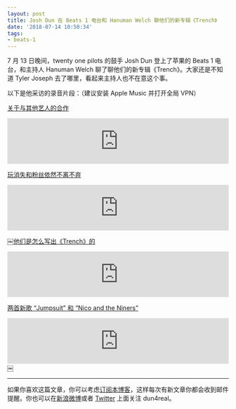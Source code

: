 ```yaml
---
layout: post
title: Josh Dun 在 Beats 1 电台和 Hanuman Welch 聊他们的新专辑《Trench》
date: '2018-07-14 10:50:34'
tags:
- beats-1
---
```



7 月 13 日晚间，twenty one pilots 的鼓手 Josh Dun 登上了苹果的 Beats 1 电台，和主持人 Hanuman Welch 聊了聊他们的新专辑《Trench》。大家还是不知道 Tyler Joseph 去了哪里，看起来主持人也不在意这个事。

以下是他采访的录音片段：（建议安装 Apple Music 并打开全局 VPN）

[关于与其他艺人的合作](https://itunes.apple.com/us/post/sa.acffb890-8617-11e8-9701-6f91eaecfaa4)

<iframe allowfullscreen="allowfullscreen" frameborder="0" height="104" scrolling="no" src="https://embed.itunes.apple.com/us/embedded-player/idsa.acffb890-8617-11e8-9701-6f91eaecfaa4" width="100%"></iframe>

[玩消失和粉丝依然不离不弃](https://itunes.apple.com/us/post/sa.a46f92c0-8619-11e8-b9cd-de3ed84ce62b)

<iframe allowfullscreen="allowfullscreen" frameborder="0" height="104" scrolling="no" src="https://embed.itunes.apple.com/us/embedded-player/idsa.a46f92c0-8619-11e8-b9cd-de3ed84ce62b" width="100%"></iframe>

￼[他们是怎么写出《Trench》的](https://itunes.apple.com/us/post/sa.de2c38d0-8617-11e8-8fb9-441d82e1f757)

<iframe allowfullscreen="allowfullscreen" frameborder="0" height="104" scrolling="no" src="https://embed.itunes.apple.com/us/embedded-player/idsa.de2c38d0-8617-11e8-8fb9-441d82e1f757" width="100%"></iframe>

[两首新歌 “Jumpsuit” 和 “Nico and the Niners”](https://itunes.apple.com/us/post/sa.884b22d0-8619-11e8-af35-7a75d0775888)

<iframe allowfullscreen="allowfullscreen" frameborder="0" height="104" scrolling="no" src="https://embed.itunes.apple.com/us/embedded-player/idsa.884b22d0-8619-11e8-af35-7a75d0775888" width="100%"></iframe>  
 ￼

- - - - - -

如果你喜欢这篇文章，你可以考虑[订阅本博客](https://www.dun4real.org/subscribe/)，这样每次有新文章你都会收到邮件提醒。你也可以在[新浪微博](http://weibo.com/dun4real)或者 [Twitter](https://twitter.com/dun4real) 上面关注 dun4real。


